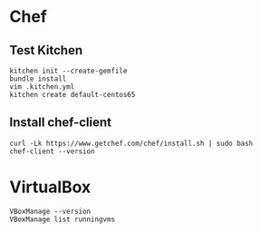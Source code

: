 # Chef

## Test Kitchen
```
kitchen init --create-gemfile
bundle install
vim .kitchen.yml
kitchen create default-centos65
```
## Install chef-client
```
curl -Lk https://www.getchef.com/chef/install.sh | sudo bash
chef-client --version
```

# VirtualBox
```
VBoxManage --version
VBoxManage list runningvms
```
